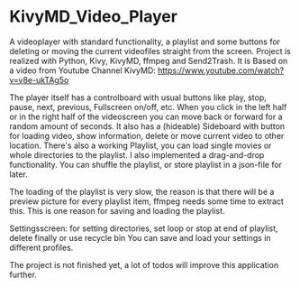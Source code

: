 # KivyMD_Video_Player
A videoplayer with standard functionality, a playlist and some buttons for deleting or moving the current videofiles straight from the screen. 
Project is realized with Python, Kivy, KivyMD, ffmpeg and Send2Trash. 
It is Based on a video from Youtube Channel KivyMD: https://www.youtube.com/watch?v=v8e-ukTAg5o

The player itself has a controlboard with usual buttons like play, stop, pause, next, previous, Fullscreen on/off, etc.
When you click in the left half or in the right half of the videoscreen you can move back or forward for a random amount of seconds.
It also has a (hideable) Sideboard with button for loading video, show information, delete or move current video to other location.
There's also a working Playlist, you can load single movies or whole directories to the playlist. I also implemented a drag-and-drop functionality.
You can shuffle the playlist, or store playlist in a json-file for later.

The loading of the playlist is very slow, the reason is that there will be a preview picture for every playlist item, ffmpeg needs some time to extract this.
This is one reason for saving and loading the playlist.

Settingsscreen: for setting directories, set loop or stop at end of playlist, delete finally or use recycle bin
You can save and load your settings in different profiles.

The project is not finished yet, a lot of todos will improve this application further.
